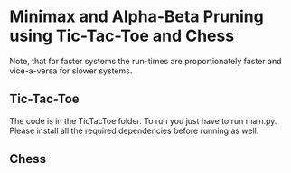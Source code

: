 # Minimax and Alpha-Beta Pruning using Tic-Tac-Toe and Chess
Note, that for faster systems the run-times are proportionately faster and vice-a-versa for slower systems.

## Tic-Tac-Toe
The code is in the TicTacToe folder. To run you just have to run main.py. Please install all the required dependencies before running as well.

## Chess
